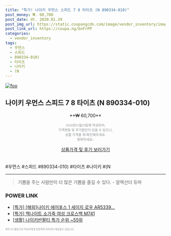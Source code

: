 ```yaml
--- 
title: "특가! 나이키 우먼스 스피드 7 8 타이츠 (N 890334-010)" 
post_money: ₩. 60,700 
post_date: dt. 2020.01.29 
post_img_url: https://static.coupangcdn.com/image/vendor_inventory/images/2018/04/27/14/7/d70d543c-1170-4dae-ad09-8729e21bfc25.jpg 
post_link_url: https://coupa.ng/bnFrPP 
categories: 
  - vendor_inventory 
tags: 
  - 우먼스 
  - 스피드 
  - 890334-010) 
  - 타이츠 
  - 나이키 
  - (N 
--- 
```

[![foo](https://static.coupangcdn.com/image/vendor_inventory/images/2018/04/27/14/7/d70d543c-1170-4dae-ad09-8729e21bfc25.jpg)](https://coupa.ng/bnFrPP) 

## 나이키 우먼스 스피드 7 8 타이츠 (N 890334-010) 
<p style="text-align: center;">**₩ 60,700**</p> 
<p style="text-align: center;"><span style="color: #898c8f; font-family: Georgia,Times,serif; font-size: 0.75em;">2020년01월29일에 작성되어, <br>가격변동 및 추가할인이 있을 수 있으니,<br> 상품 가격을 꼭!확인해주세요.<br>행복하세요~</span> 
</p>	 
<div markdown="0" style="text-align: center;"><a href="https://coupa.ng/bnFrPP" class="btn btn--success">상품가격 및 후기 보러가기</a></div> 
<br><br> 
  #우먼스 #스피드 #890334-010) #타이츠 #나이키 #(N 
<hr> 

> 기쁨을 주는 사람만이 더 많은 기쁨을 즐길 수 있다. - 알렉산더 듀마 


### POWER LINK

* <a href="https://blog.naver.com/sakai111/221788081801" target="_blank">[특가] [해외]나이키 에어포스 1 세이지 로우 AR5339...</a>
* <a href="https://blog.naver.com/sakai111/221790448988" target="_blank">[특가] 맥나이트 소가죽 여성 크로스백 M741</a>
* <a href="https://blog.naver.com/sakai111/221783606632" target="_blank"> [생활] 나이키반팔티 특가 순위 ~55위</a>

<span style="color: #898c8f; font-family: Georgia,Times,serif; font-size: 0.55em;">파트너스활동으로 작성자에게 일정액의 커미션이 제공될수 있습니다.</span> 
